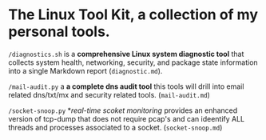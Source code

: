 # The Linux Tool Kit, a collection of my personal tools.

`/diagnostics.sh` is a **comprehensive Linux system diagnostic tool** that collects system health, networking, security, and package state information into a single Markdown report (`diagnostic.md`). 

`/mail-audit.py` a **a complete dns audit tool** this tools will drill into email related dns/txt/mx and security related tools. (`mail-audit.md`)

`/socket-snoop.py` **real-time scoket monitoring* provides an enhanced version of tcp-dump that does not require pcap's and can ideentify ALL threads and processes associated to a socket. (`socket-snoop.md`)
